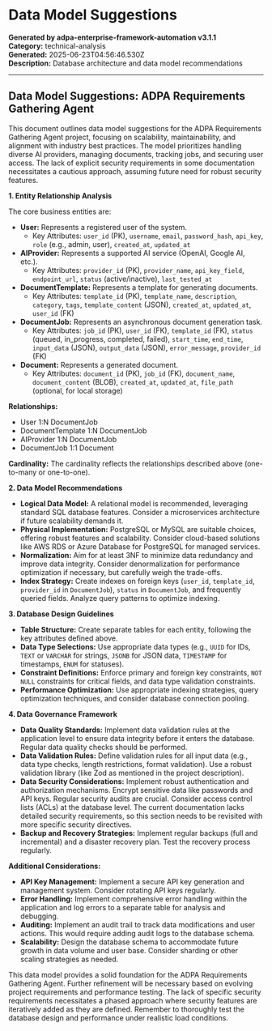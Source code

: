 # Data Model Suggestions

**Generated by adpa-enterprise-framework-automation v3.1.1**  
**Category:** technical-analysis  
**Generated:** 2025-06-23T04:56:46.530Z  
**Description:** Database architecture and data model recommendations

---

## Data Model Suggestions: ADPA Requirements Gathering Agent

This document outlines data model suggestions for the ADPA Requirements Gathering Agent project, focusing on scalability, maintainability, and alignment with industry best practices.  The model prioritizes handling diverse AI providers, managing documents, tracking jobs, and securing user access.  The lack of explicit security requirements in some documentation necessitates a cautious approach, assuming future need for robust security features.

**1. Entity Relationship Analysis**

The core business entities are:

* **User:** Represents a registered user of the system.
    * Key Attributes: `user_id` (PK), `username`, `email`, `password_hash`, `api_key`, `role` (e.g., admin, user), `created_at`, `updated_at`
* **AIProvider:** Represents a supported AI service (OpenAI, Google AI, etc.).
    * Key Attributes: `provider_id` (PK), `provider_name`, `api_key_field`, `endpoint_url`, `status` (active/inactive), `last_tested_at`
* **DocumentTemplate:** Represents a template for generating documents.
    * Key Attributes: `template_id` (PK), `template_name`, `description`, `category`, `tags`, `template_content` (JSON), `created_at`, `updated_at`, `user_id` (FK)
* **DocumentJob:** Represents an asynchronous document generation task.
    * Key Attributes: `job_id` (PK), `user_id` (FK), `template_id` (FK), `status` (queued, in_progress, completed, failed), `start_time`, `end_time`, `input_data` (JSON), `output_data` (JSON), `error_message`, `provider_id` (FK)
* **Document:** Represents a generated document.
    * Key Attributes: `document_id` (PK), `job_id` (FK), `document_name`, `document_content` (BLOB), `created_at`, `updated_at`, `file_path` (optional, for local storage)


**Relationships:**

* User 1:N DocumentJob
* DocumentTemplate 1:N DocumentJob
* AIProvider 1:N DocumentJob
* DocumentJob 1:1 Document


**Cardinality:**  The cardinality reflects the relationships described above (one-to-many or one-to-one).

**2. Data Model Recommendations**

* **Logical Data Model:** A relational model is recommended, leveraging standard SQL database features.  Consider a microservices architecture if future scalability demands it.
* **Physical Implementation:** PostgreSQL or MySQL are suitable choices, offering robust features and scalability.  Consider cloud-based solutions like AWS RDS or Azure Database for PostgreSQL for managed services.
* **Normalization:** Aim for at least 3NF to minimize data redundancy and improve data integrity.  Consider denormalization for performance optimization if necessary, but carefully weigh the trade-offs.
* **Index Strategy:** Create indexes on foreign keys (`user_id`, `template_id`, `provider_id` in `DocumentJob`), `status` in `DocumentJob`, and frequently queried fields.  Analyze query patterns to optimize indexing.

**3. Database Design Guidelines**

* **Table Structure:**  Create separate tables for each entity, following the key attributes defined above.
* **Data Type Selections:** Use appropriate data types (e.g., `UUID` for IDs, `TEXT` or `VARCHAR` for strings, `JSONB` for JSON data, `TIMESTAMP` for timestamps, `ENUM` for statuses).
* **Constraint Definitions:** Enforce primary and foreign key constraints, `NOT NULL` constraints for critical fields, and data type validation constraints.
* **Performance Optimization:** Use appropriate indexing strategies, query optimization techniques, and consider database connection pooling.

**4. Data Governance Framework**

* **Data Quality Standards:** Implement data validation rules at the application level to ensure data integrity before it enters the database.  Regular data quality checks should be performed.
* **Data Validation Rules:**  Define validation rules for all input data (e.g., data type checks, length restrictions, format validation).  Use a robust validation library (like Zod as mentioned in the project description).
* **Data Security Considerations:**  Implement robust authentication and authorization mechanisms.  Encrypt sensitive data like passwords and API keys.  Regular security audits are crucial.  Consider access control lists (ACLs) at the database level.  The current documentation lacks detailed security requirements, so this section needs to be revisited with more specific security directives.
* **Backup and Recovery Strategies:** Implement regular backups (full and incremental) and a disaster recovery plan.  Test the recovery process regularly.


**Additional Considerations:**

* **API Key Management:** Implement a secure API key generation and management system.  Consider rotating API keys regularly.
* **Error Handling:**  Implement comprehensive error handling within the application and log errors to a separate table for analysis and debugging.
* **Auditing:** Implement an audit trail to track data modifications and user actions. This would require adding audit logs to the database schema.
* **Scalability:** Design the database schema to accommodate future growth in data volume and user base. Consider sharding or other scaling strategies as needed.


This data model provides a solid foundation for the ADPA Requirements Gathering Agent.  Further refinement will be necessary based on evolving project requirements and performance testing. The lack of specific security requirements necessitates a phased approach where security features are iteratively added as they are defined.  Remember to thoroughly test the database design and performance under realistic load conditions.
